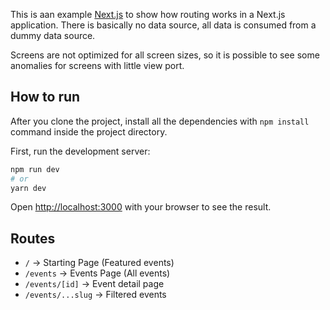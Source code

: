This is aan example [Next.js](https://nextjs.org/) to show how routing works in a Next.js application. There is basically no data source, all data is consumed from a dummy data source.

Screens are not optimized for all screen sizes, so it is possible to see some anomalies for screens with little view port.

## How to run
After you clone the project, install all the dependencies with `npm install` command inside the project directory.

First, run the development server:

```bash
npm run dev
# or
yarn dev
```

Open [http://localhost:3000](http://localhost:3000) with your browser to see the result.

## Routes

- `/` -> Starting Page (Featured events)
- `/events` -> Events Page (All events)
- `/events/[id]` -> Event detail page
- `/events/...slug` -> Filtered events
